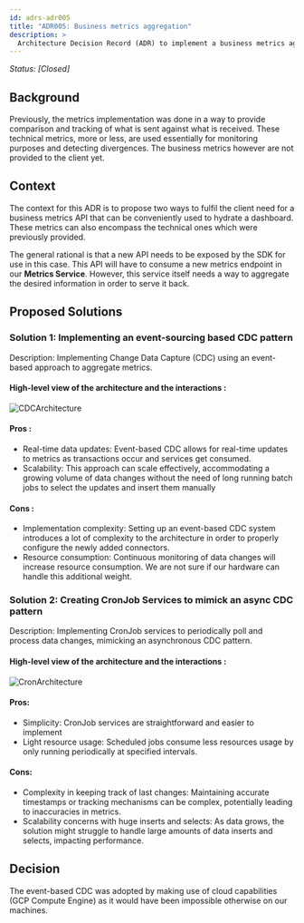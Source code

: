 ```yaml
---
id: adrs-adr005
title: "ADR005: Business metrics aggregation"
description: >
  Architecture Decision Record (ADR) to implement a business metrics aggregation API for the client SDK
---
```


*Status: [Closed]*

## Background

Previously, the metrics implementation was done in a way to provide comparison and tracking of what is sent against what is received. These technical metrics, more or less, are used essentially for monitoring purposes and detecting divergences. The business metrics however are not provided to the client yet.

## Context

The context for this ADR is to propose two ways to fulfil the client need for a business metrics API that can be conveniently used to hydrate a dashboard. These metrics can also encompass the technical ones which were previously provided.

The general rational is that a new API needs to be exposed by the SDK for use in this case. This API will have to consume a new metrics endpoint in our **Metrics Service**. However, this service itself needs a way to aggregate the desired information in order to serve it back.

## Proposed Solutions

### Solution 1: Implementing an event-sourcing based CDC pattern  

Description: Implementing Change Data Capture (CDC) using an event-based approach to aggregate metrics.

#### High-level view of the architecture and the interactions : 

![CDCArchitecture](https://github.com/pns-si5-al-course/al-newbank-23-24-al-23-24-b-v5/blob/main/images/cdc-architecture.png)

#### Pros : 
- Real-time data updates: Event-based CDC allows for real-time updates to metrics as transactions occur and services get consumed.
- Scalability: This approach can scale effectively, accommodating a growing volume of data changes without the need of long running batch jobs to select the updates and insert them manually

#### Cons :
- Implementation complexity: Setting up an event-based CDC system introduces a lot of complexity to the architecture in order to properly configure the newly added connectors.
- Resource consumption: Continuous monitoring of data changes will increase resource consumption. We are not sure if our hardware can handle this additional weight.

### Solution 2: Creating CronJob Services to mimick an async CDC pattern

Description: Implementing CronJob services to periodically poll and process data changes, mimicking an asynchronous CDC pattern.

#### High-level view of the architecture and the interactions : 

![CronArchitecture](https://github.com/pns-si5-al-course/al-newbank-23-24-al-23-24-b-v5/blob/main/images/cron-architecture.png)

#### Pros:
- Simplicity: CronJob services are straightforward and easier to implement 
- Light resource usage: Scheduled jobs consume less resources usage by only running periodically at specified intervals.

#### Cons:
- Complexity in keeping track of last changes: Maintaining accurate timestamps or tracking mechanisms can be complex, potentially leading to inaccuracies in metrics.
- Scalability concerns with huge inserts and selects: As data grows, the solution might struggle to handle large amounts of data inserts and selects, impacting performance.

## Decision 

The event-based CDC was adopted by making use of cloud capabilities (GCP Compute Engine) as it would have been impossible otherwise on our machines.
